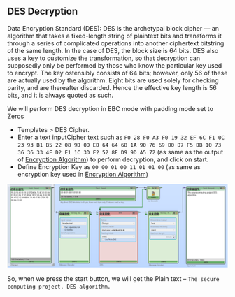 ## DES Decryption

Data Encryption Standard (DES): DES is the archetypal block cipher — an algorithm that takes a fixed-length string of plaintext bits and transforms it through a series of complicated operations into another ciphertext bitstring of the same length. In the case of DES, the block size is 64 bits. DES also uses a key to customize the transformation, so that decryption can supposedly only be performed by those who know the particular key used to encrypt. The key ostensibly consists of 64 bits; however, only 56 of these are actually used by the algorithm. Eight bits are used solely for checking parity, and are thereafter discarded. Hence the effective key length is 56 bits, and it is always quoted as such.

We will perform DES decryption in EBC mode with padding mode set to Zeros

* Templates > DES Cipher.
* Enter a text inputCipher text such as `F0 28 F0 A3 F0 19 32 EF 6C F1 0C 23 93 B1 B5 22 08 9D 0D ED 64 64 68 1A 90 76 69 D0 D7 F5 DB 10 73 36 36 33 4F D2 E1 1C 3D F2 52 8E D9 9D A5 72` (as same as the output of [Encryption Algorithm](https://github.com/swmnnmt/Secure-Computing-Project/tree/main/%235%20DES%20Encryption)) to perform decryption, and click on start.
* Define Encryption Key as `00 00 01 00 11 01 01 00` (as same as encryption key used in [Encryption Algorithm](https://github.com/swmnnmt/Secure-Computing-Project/tree/main/%235%20DES%20Encryption))

![image](https://github.com/swmnnmt/Secure-Computing-Project/blob/main/%236%20DES%20Decryption/DES%20Dec.png)

So, when we press the start button, we will get the Plain text  – `The secure computing project, DES algorithm.`
